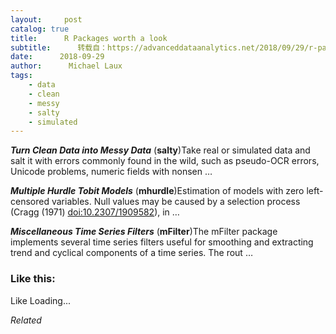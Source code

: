 ```yaml
---
layout:     post
catalog: true
title:      R Packages worth a look
subtitle:      转载自：https://advanceddataanalytics.net/2018/09/29/r-packages-worth-a-look-1287/
date:      2018-09-29
author:      Michael Laux
tags:
    - data
    - clean
    - messy
    - salty
    - simulated
---
```


***Turn Clean Data into Messy Data*** (**salty**)Take real or simulated data and salt it with errors commonly found in the wild, such as pseudo-OCR errors, Unicode problems, numeric fields with nonsen …

***Multiple Hurdle Tobit Models*** (**mhurdle**)Estimation of models with zero left-censored variables. Null values may be caused by a selection process (Cragg (1971) <doi:10.2307/1909582>), in …

***Miscellaneous Time Series Filters*** (**mFilter**)The mFilter package implements several time series filters useful for smoothing and extracting trend and cyclical components of a time series. The rout …





### Like this:

Like Loading...


*Related*

